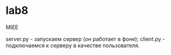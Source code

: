 # lab8
MIEE

server.py - запускаем сервер (он работает в фоне);
client.py - подключаемся к серверу в качестве пользователя.
